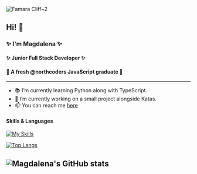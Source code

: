 ![Famara Cliff~2](https://github.com/user-attachments/assets/107c27c0-eecb-4573-9f68-b32dee74732c)

## Hi! 👋

### ✨ I'm Magdalena ✨

#### ✨ Junior Full Stack Developer ✨
#### 🚀 A fresh @northcoders JavaScript graduate 🚀
---

- 📚 I’m currently learning Python along with TypeScript.
- 🔭 I’m currently working on a small project alongside Katas.
- 📫 You can reach me [here](https://www.linkedin.com/in/magdalena-janeckova-b4a641134/)

#### Skills & Languages

[![My Skills](https://skillicons.dev/icons?i=js,python,html,css,react,postgres,vscode,vite,ubuntu,supabase,nodejs,linux,netlify,github,express,npm,androidstudio,figma,regex,sass)](https://skillicons.dev)


[![Top Langs](https://github-readme-stats.vercel.app/api/top-langs/?username=magdaleeena&layout=donut)](https://github.com/magdaleeena/github-readme-stats)


![Magdalena's GitHub stats](https://github-readme-stats.vercel.app/api?username=Magdaleeena&show_icons=true&theme=dark)
---

<!--
**Magdaleeena/Magdaleeena** is a ✨ _special_ ✨ repository because its `README.md` (this file) appears on your GitHub profile.

Here are some ideas to get you started:

- 🔭 I’m currently working on ...
- 🌱 I’m currently learning ...
- 👯 I’m looking to collaborate on ...
- 🤔 I’m looking for help with ...
- 💬 Ask me about ...
- 📫 How to reach me: ...
- 😄 Pronouns: ...
- ⚡ Fun fact: ...
-->
